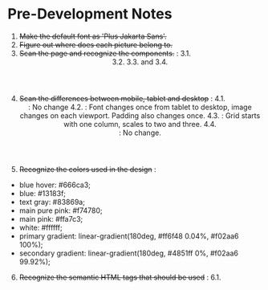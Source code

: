 # Pre-Development Notes

1. ~~Make the default font as 'Plus Jakarta Sans'.~~
2. ~~Figure out where does each picture belong to.~~
3. ~~Scan the page and recognize the components.~~ :
   3.1. <Header />
   3.2. <Hero />
   3.3. <Courses /> and <CourseItem />
   3.4. <Footer />
4. ~~Scan the differences between mobile, tablet and desktop~~ :
   4.1. <Header />: No change
   4.2. <Hero />: Font changes once from tablet to desktop, image changes on each viewport. Padding also changes once.
   4.3. <Courses />: Grid starts with one column, scales to two and three.
   4.4. <Footer />: No change.
5. ~~Recognize the colors used in the design~~ :

- blue hover: #666ca3;
- blue: #13183f;
- text gray: #83869a;
- main pure pink: #f74780;
- main pink: #ffa7c3;
- white: #ffffff;
- primary gradient: linear-gradient(180deg, #ff6f48 0.04%, #f02aa6 100%);
- secondary gradient: linear-gradient(180deg, #4851ff 0%, #f02aa6 99.92%);

6. ~~Recognize the semantic HTML tags that should be used~~ :
   6.1. <main> <header> <footer> <section> <article>
